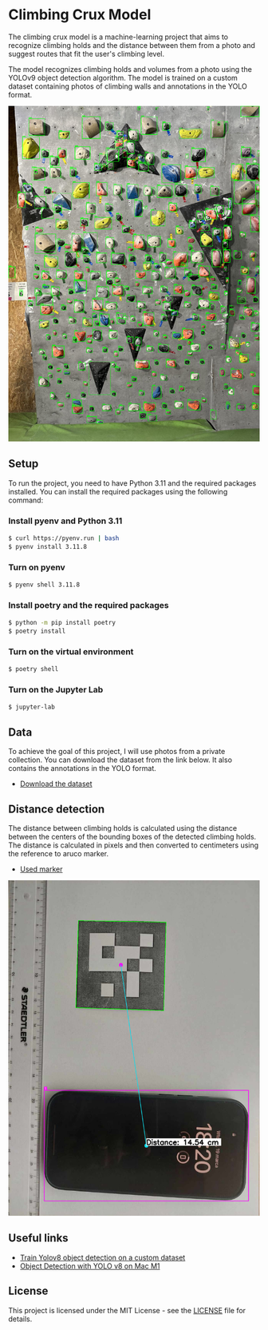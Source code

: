# Climbing Crux Model

The climbing crux model is a machine-learning project that aims to recognize climbing holds and the distance between them from a photo and suggest routes that fit the user's climbing level.

The model recognizes climbing holds and volumes from a photo using the YOLOv9 object detection algorithm. The model is trained on a custom dataset containing photos of climbing walls and annotations in the YOLO format.

![Climbing holds detection preview](./resources/climbing_holds_detection_preview.jpg)

## Setup

To run the project, you need to have Python 3.11 and the required packages installed. You can install the required packages using the following command:

### Install pyenv and Python 3.11
```bash
$ curl https://pyenv.run | bash
$ pyenv install 3.11.8
```

### Turn on pyenv
```bash 
$ pyenv shell 3.11.8
```

### Install poetry and the required packages
```bash
$ python -m pip install poetry
$ poetry install
```

### Turn on the virtual environment
```bash
$ poetry shell
```

### Turn on the Jupyter Lab
```bash
$ jupyter-lab
```

## Data

To achieve the goal of this project, I will use photos from a private collection. You can download the dataset from the link below. It also contains the annotations in the YOLO format.

* [Download the dataset](https://drive.google.com/file/d/1JBzTWpQVjzBkB_mmd7ztzu2ifw78tLrx/view?usp=sharing)

## Distance detection

The distance between climbing holds is calculated using the distance between the centers of the bounding boxes of the detected climbing holds. The distance is calculated in pixels and then converted to centimeters using the reference to aruco marker.

* [Used marker](./resources/aruco_marker_5x5_200px.png)

![Distance detection preview](./resources/aruco_marker_5x5_200px_preview.jpg)

## Useful links

* [Train Yolov8 object detection on a custom dataset](https://www.youtube.com/watch?v=m9fH9OWn8YM)
* [Object Detection with YOLO v8 on Mac M1](https://www.youtube.com/watch?v=kEcWUZ8unmc)

## License

This project is licensed under the MIT License - see the [LICENSE](LICENSE) file for details.
